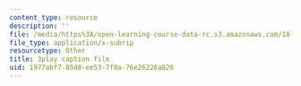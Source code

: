 ```yaml
---
content_type: resource
description: ''
file: /media/https%3A/open-learning-course-data-rc.s3.amazonaws.com/18-217-graph-theory-and-additive-combinatorics-fall-2019/1977abf785d8ee537f0a76e26226a820_P3tGiT72APw.srt
file_type: application/x-subrip
resourcetype: Other
title: 3play caption file
uid: 1977abf7-85d8-ee53-7f0a-76e26226a820
---
```


